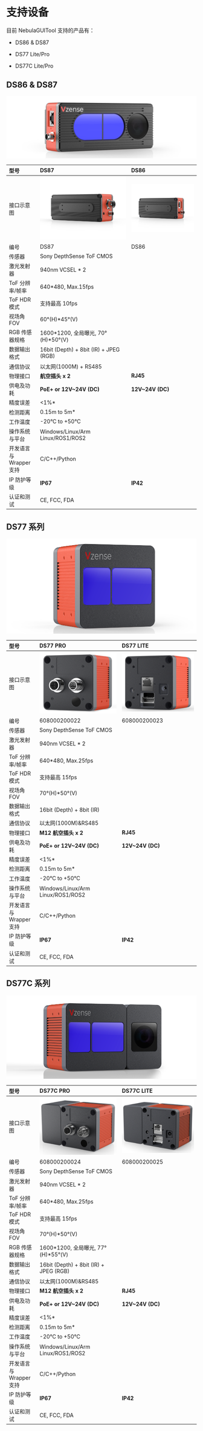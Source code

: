 # 支持设备

目前 NebulaGUITool 支持的产品有：

- DS86 & DS87

- DS77 Lite/Pro

- DS77C Lite/Pro

## DS86 & DS87

![DS86 & DS87](pic/DS86%20&%20DS87.png)

| 型号                    | DS87                                   | DS86                  |
| :---------------------- | :------------------------------------- | :-------------------- |
| 接口示意图              | ![DS87](pic/DS87.png)                  | ![DS86](pic/DS86.png) |
| 编号                    | DS87                                   | DS86                  |
| 传感器                  | Sony DepthSense ToF CMOS               |                       |
| 激光发射器              | 940nm VCSEL \* 2                       |                       |
| ToF 分辨率/帧率         | 640\*480, Max.15fps                    |                       |
| ToF HDR 模式            | 支持最高 10fps                         |                       |
| 视场角 FOV              | 60°(H)\*45°(V)                         |                       |
| RGB 传感器规格          | 1600\*1200, 全局曝光, 70°(H)\*50°(V)   |                       |
| 数据输出格式            | 16bit (Depth) + 8bit (IR) + JPEG (RGB) |                       |
| 通信协议                | 以太网(1000M) + RS485                  |                       |
| 物理接口                | **航空插头 x 2**                       | **RJ45**              |
| 供电及功耗              | **PoE+ or 12V\~24V (DC)**              | **12V\~24V (DC)**     |
| 精度误差                | <1%\*                                  |                       |
| 检测距离                | 0.15m to 5m\*                          |                       |
| 工作温度                | -20°C to +50°C                         |                       |
| 操作系统与平台          | Windows/Linux/Arm Linux/ROS1/ROS2      |                       |
| 开发语言与 Wrapper 支持 | C/C++/Python                           |                       |
| IP 防护等级             | **IP67**                               | **IP42**              |
| 认证和测试              | CE, FCC, FDA                           |                       |

## DS77 系列

![DS77 系列](pic/DS77.png)

| 型号                    | DS77 PRO                          | DS77 LITE                         |
| :---------------------- | :-------------------------------- | :-------------------------------- |
| 接口示意图              | ![DS77 PRO](pic/DS77%20PRO.png)   | ![DS77 LITE](pic/DS77%20LITE.png) |
| 编号                    | 608000200022                      | 608000200023                      |
| 传感器                  | Sony DepthSense ToF CMOS          |                                   |
| 激光发射器              | 940nm VCSEL \* 2                  |                                   |
| ToF 分辨率/帧率         | 640\*480, Max.25fps               |                                   |
| ToF HDR 模式            | 支持最高 15fps                    |                                   |
| 视场角 FOV              | 70°(H)\*50°(V)                    |                                   |
| 数据输出格式            | 16bit (Depth) + 8bit (IR)         |                                   |
| 通信协议                | 以太网(1000M)\&RS485              |                                   |
| 物理接口                | **M12 航空插头 x 2**              | **RJ45**                          |
| 供电及功耗              | **PoE+ or 12V\~24V (DC)**         | **12V\~24V (DC)**                 |
| 精度误差                | <1%\*                             |                                   |
| 检测距离                | 0.15m to 5m\*                     |                                   |
| 工作温度                | -20°C to +50°C                    |                                   |
| 操作系统与平台          | Windows/Linux/Arm Linux/ROS1/ROS2 |                                   |
| 开发语言与 Wrapper 支持 | C/C++/Python                      |                                   |
| IP 防护等级             | **IP67**                          | **IP42**                          |
| 认证和测试              | CE, FCC, FDA                      |                                   |

## DS77C 系列

![DS77C 系列](pic/DS77C.png)

| 型号                    | DS77C PRO                              | DS77C LITE                           |
| :---------------------- | :------------------------------------- | :----------------------------------- |
| 接口示意图              | ![DS77C PRO](pic/DS77C%20PRO.png)      | ![ DS77C LITE](pic/DS77C%20LITE.png) |
| 编号                    | 608000200024                           | 608000200025                         |
| 传感器                  | Sony DepthSense ToF CMOS               |                                      |
| 激光发射器              | 940nm VCSEL \* 2                       |                                      |
| ToF 分辨率/帧率         | 640\*480, Max.25fps                    |                                      |
| ToF HDR 模式            | 支持最高 15fps                         |                                      |
| 视场角 FOV              | 70°(H)\*50°(V)                         |                                      |
| RGB 传感器规格          | 1600\*1200, 全局曝光, 77°(H)\*55°(V)   |                                      |
| 数据输出格式            | 16bit (Depth) + 8bit (IR) + JPEG (RGB) |                                      |
| 通信协议                | 以太网(1000M)\&RS485                   |                                      |
| 物理接口                | **M12 航空插头 x 2**                   | **RJ45**                             |
| 供电及功耗              | **PoE+ or 12V\~24V (DC)**              | **12V\~24V (DC)**                    |
| 精度误差                | <1%\*                                  |                                      |
| 检测距离                | 0.15m to 5m\*                          |                                      |
| 工作温度                | -20°C to +50°C                         |                                      |
| 操作系统与平台          | Windows/Linux/Arm Linux/ROS1/ROS2      |                                      |
| 开发语言与 Wrapper 支持 | C/C++/Python                           |                                      |
| IP 防护等级             | **IP67**                               | **IP42**                             |
| 认证和测试              | CE, FCC, FDA                           |                                      |
